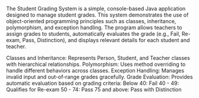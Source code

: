 The Student Grading System is a simple, console-based Java application designed to manage student grades.
This system demonstrates the use of object-oriented programming principles such as classes, inheritance, polymorphism, and exception handling.
The program allows teachers to assign grades to students, automatically evaluates the grade (e.g., Fail, Re-exam, Pass, Distinction),
and displays relevant details for each student and teacher.

Classes and Inheritance: Represents Person, Student, and Teacher classes with hierarchical relationships.
Polymorphism: Uses method overriding to handle different behaviors across classes.
Exception Handling: Manages invalid input and out-of-range grades gracefully.
Grade Evaluation: Provides automatic evaluation based on grading criteria:
Below 40: Fail
40 - 49: Qualifies for Re-exam
50 - 74: Pass
75 and above: Pass with Distinction
